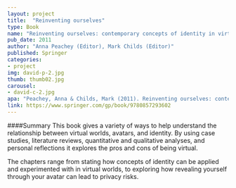 ```yaml
---
layout: project
title:  "Reinventing ourselves"
type: Book
name: "Reinventing ourselves: contemporary concepts of identity in virtual worlds"
pub_date: 2011
author: "Anna Peachey (Editor), Mark Childs (Editor)"
published: Springer
categories:
- project
img: david-p-2.jpg
thumb: thumb02.jpg
carousel:
- david-c-2.jpg
apa: "Peachey, Anna & Childs, Mark (2011). Reinventing ourselves: contemporary concepts of identity in virtual worlds. London: Springer."
link: https://www.springer.com/gp/book/9780857293602
---
```

####Summary
This book gives a variety of ways to help understand the relationship between virtual worlds, avatars, and identity. By using case studies, literature reviews, quantitative and qualitative analyses, and personal reflections it explores the pros and cons of being virtual.

The chapters range from stating how concepts of identity can be applied and experimented with in virtual worlds, to exploring how revealing yourself through your avatar can lead to privacy risks.